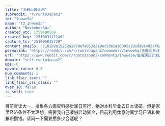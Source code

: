 ```yaml
---
title: "金融润日计划"
subreddit: "r/runtoJapan2"
id: "1nwwe5a"
name: "t3_1nwwe5a"
author: "NovemberRai"
created_utc: 1759490569
created_key: "251003112249"
capture_ts: "251005015729"
content_sha256: "7182b9a15252a2d78efa952e3a9ec5da5a16305a191da9e4d37f62ff5f613173"
permalink: "https://reddit.com/r/runtoJapan2/comments/1nwwe5a/金融润日计划/"
url: "https://www.reddit.com/r/runtoJapan2/comments/1nwwe5a/金融润日计划/"
domain: "self.runtoJapan2"
ups: 0
upvote_ratio: 0.5
num_comments: 1
link_flair_text: ""
link_flair_css_class: ""
over_18: false
is_self: true
---
```


目前就读大一，搜集各方面资料感觉润日可行，绝对本科毕业去日本读研。但是家里经济条件不太理想，需要我自己凑够启动资金，目前利用休息时间学习日语和做兼职攒钱。请问一下需要攒多少合适呢？
